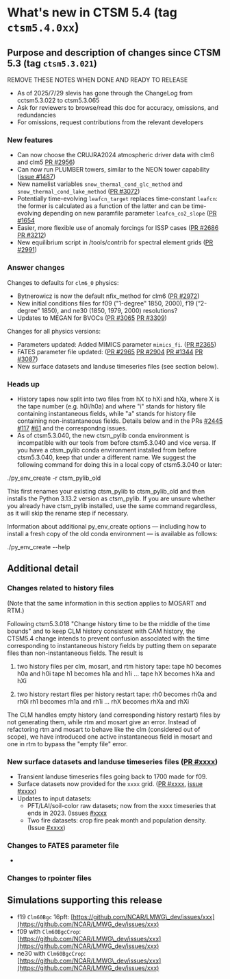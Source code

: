 # What's new in CTSM 5.4 (tag `ctsm5.4.0xx`)

## Purpose and description of changes since CTSM 5.3 (tag `ctsm5.3.021`)

REMOVE THESE NOTES WHEN DONE AND READY TO RELEASE
- As of 2025/7/29 slevis has gone through the ChangeLog from cctsm5.3.022 to ctsm5.3.065
- Ask for reviewers to browse/read this doc for accuracy, omissions, and redundancies
- For omissions, request contributions from the relevant developers

### New features

* Can now choose the CRUJRA2024 atmospheric driver data with clm6 and clm5 [PR \#2956](https://github.com/ESCOMP/ctsm/pull/2956))
* Can now run PLUMBER towers, similar to the NEON tower capability ([issue \#1487](https://github.com/ESCOMP/CTSM/issues/1487))
* New namelist variables `snow_thermal_cond_glc_method` and `snow_thermal_cond_lake_method` ([PR \#3072](https://https://github.com/ESCOMP/CTSM/pull/3072))
* Potentially time-evolving `leafcn_target` replaces time-constant `leafcn`: the former is calculated as a function of the latter and can be time-evolving depending on new paramfile parameter `leafcn_co2_slope` ([PR \#1654](https://github.com/ESCOMP/ctsm/pull/1654)
* Easier, more flexible use of anomaly forcings for ISSP cases ([PR \#2686](https://github.com/ESCOMP/CTSM/pull/2686) [PR \#3212](https://github.com/ESCOMP/CTSM/pull/3212))
* New equilibrium script in /tools/contrib for spectral element grids ([PR \#2991](https://github.com/ESCOMP/ctsm/pull/2991))

### Answer changes

Changes to defaults for `clm6_0` physics:

* Bytnerowicz is now the default nfix_method for clm6 ([PR \#2972](https://github.com/ESCOMP/ctsm/pull/2972))
* New initial conditions files for f09 ("1-degree" 1850, 2000), f19 (“2-degree” 1850), and ne30 (1850, 1979, 2000) resolutions?
* Updates to MEGAN for BVOCs ([PR \#3065](https://github.com/ESCOMP/CTSM/pull/3065) [PR \#3309](https://github.com/ESCOMP/CTSM/pull/3309))

Changes for all physics versions:

* Parameters updated: Added MIMICS parameter `mimics_fi`. ([PR \#2365](https://github.com/ESCOMP/CTSM/pull/2365))
* FATES parameter file updated: ([PR \#2965](https://github.com/ESCOMP/CTSM/pull/2965) [PR \#2904](https://github.com/ESCOMP/CTSM/pull/2904) [PR \#1344](https://https://github.com/NGEET/fates/pull/1344) [PR \#3087](https://github.com/ESCOMP/CTSM/pull/3087))
* New surface datasets and landuse timeseries files (see section below).

### Heads up

* History tapes now split into two files from hX to hXi and hXa, where X is the tape number (e.g. h0i/h0a) and where "i" stands for history file containing instantaneous fields, while "a" stands for history file containing non-instantaneous fields. Details below and in the PRs [\#2445](https://github.com/ESCOMP/ctsm/pull/2445) [\#117](https://github.com/ESCOMP/MOSART/pull/117) [\#61](https://github.com/ESCOMP/RTM/pull/61) and the correspondng issues.
* As of ctsm5.3.040, the new ctsm_pylib conda environment is incompatible with our tools from before ctsm5.3.040 and vice versa. If you have a ctsm_pylib conda environment installed from before ctsm5.3.040, keep that under a different name. We suggest the following command for doing this in a local copy of ctsm5.3.040 or later:

./py_env_create -r ctsm_pylib_old

This first renames your existing ctsm_pylib to ctsm_pylib_old and then installs the Python 3.13.2 version as ctsm_pylib. If you are unsure whether you already have ctsm_pylib installed, use the same command regardless, as it will skip the rename step if necessary.

Information about additional py_env_create options — including how to install a fresh copy of the old conda environment — is available as follows:

./py_env_create --help

##

## Additional detail

### Changes related to history files

(Note that the same information in this section applies to MOSART and RTM.)

Following ctsm5.3.018 "Change history time to be the middle of the time bounds" and to keep CLM history consistent with CAM history, the CTSM5.4 change intends to prevent confusion associated with the time corresponding to instantaneous history fields by putting them on separate files than non-instantaneous fields. The result is

1) two history files per clm, mosart, and rtm history tape:
 tape h0 becomes h0a and h0i
 tape h1 becomes h1a and h1i
 ...
 tape hX becomes hXa and hXi

2) two history restart files per history restart tape:
 rh0 becomes rh0a and rh0i
 rh1 becomes rh1a and rh1i
 ...
 rhX becomes rhXa and rhXi

The CLM handles empty history (and corresponding history restart) files by not generating them, while rtm and mosart give an error. Instead of refactoring rtm and mosart to behave like the clm (considered out of scope), we have introduced one active instantaneous field in mosart and one in rtm to bypass the "empty file" error.

### New surface datasets and landuse timeseries files ([PR \#xxxx](https://github.com/ESCOMP/CTSM/pull/xxxx))

* Transient landuse timeseries files going back to 1700 made for f09.
* Surface datasets now provided for the `xxxx` grid. ([PR \#xxxx](https://github.com/ESCOMP/CTSM/pull/xxxx), [issue \#xxxx](https://github.com/ESCOMP/CTSM/issues/xxxx))
* Updates to input datasets:
  * PFT/LAI/soil-color raw datasets; now from the xxxx timeseries that ends in 2023. (Issues [\#xxxx](https://github.com/ESCOMP/CTSM/issues/xxxx)
  * Two fire datasets: crop fire peak month and population density. (Issue [\#xxxx](https://github.com/ESCOMP/CTSM/issues/xxxx))

### Changes to FATES parameter file

  * 

### Changes to rpointer files


## Simulations supporting this release

- f19 `Clm60Bgc` 16pft: [https://github.com/NCAR/LMWG\_dev/issues/xxx](https://github.com/NCAR/LMWG_dev/issues/xxx)
- f09 with `Clm60BgcCrop`: [https://github.com/NCAR/LMWG\_dev/issues/xxx](https://github.com/NCAR/LMWG_dev/issues/xxx)
- ne30 with `Clm60BgcCrop`: [https://github.com/NCAR/LMWG\_dev/issues/xxx](https://github.com/NCAR/LMWG_dev/issues/xxx)

